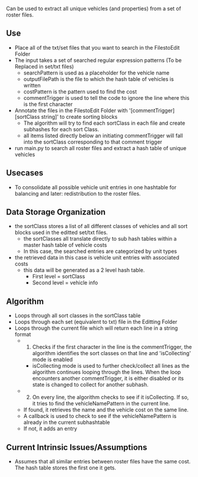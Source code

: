 Can be used to extract all unique vehicles (and properties) from a set of roster files.

## Use
  - Place all of the txt/set files that you want to search in the FilestoEdit Folder
  - The input takes a set of searched regular expression patterns (To be Replaced in set/txt files) 
    - searchPattern is used as a placeholder for the vehicle name
    - outputFilePath is the file to which the hash table of vehicles is written
    - costPattern is the pattern used to find the cost
    - commentTrigger is used to tell the code to ignore the line where this is the first character
  - Annotate the files in the FilestoEdit Folder with '\[commentTrigger]\[sortClass string]' to create sorting blocks
    - The algorithm will try to find each sortClass in each file and create subhashes for each sort Class.
    - all items listed directly below an initiating commentTrigger will fall into the sortClass corresponding to that comment trigger
  - run main.py to search all roster files and extract a hash table of unique vehicles


## Usecases
  - To consolidate all possible vehicle unit entries in one hashtable for balancing and later: redistribution to the roster files.

## Data Storage Organization
  - the sortClass stores a list of all different classes of vehicles and all sort blocks used in the editted set/txt files.
    - the sortClasses all translate directly to sub hash tables within a master hash table of vehicle costs
    - In this case, the searched entries are categorized by unit types
  - the retrieved data in this case is vehicle unit entries with associated costs
    - this data will be generated as a 2 level hash table.
      - First level = sortClass
      - Second level = vehicle info

## Algorithm
  - Loops through all sort classes in the sortClass table
  - Loops through each set (equivalent to txt) file in the Editting Folder
  - Loops through the current file which will return each line in a string format
    - 1. Checks if the first character in the line is the commentTrigger, the algorithm identifies the sort classes on that line and 'isCollecting' mode is enabled
      - isCollecting mode is used to further check/collect all lines as the algorithm continues looping through the lines. When the loop encounters another commentTrigger, it is either disabled or its state is changed to collect for another subhash.
    - 2. On every line, the algorithm checks to see if it isCollecting. If so, it tries to find the vehicleNamePattern in the current line.
    - If found, it retrieves the name and the vehicle cost on the same line.
    - A callback is used to check to see if the vehicleNamePattern is already in the current subhashtable 
    - If not, it adds an entry

## Current Intrinsic Issues/Assumptions
  - Assumes that all similar entries between roster files have the same cost. The hash table stores the first one it gets.